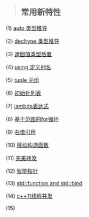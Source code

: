 > ## 常用新特性

(1) [auto 类型推导](https://github.com/chuanchuan11/cplus/tree/main/02c%2B%2B11/01auto)

(2) [decltype 类型推导](https://github.com/chuanchuan11/cplus/tree/main/02c%2B%2B11/02decltype%E7%B1%BB%E5%9E%8B%E6%8E%A8%E5%AF%BC)

(3) [返回值类型后置](https://github.com/chuanchuan11/cplus/tree/main/02c%2B%2B11/03%E8%B7%9F%E8%B8%AA%E8%BF%94%E5%9B%9E%E5%80%BC%E7%B1%BB%E5%9E%8B)

(4) [using 定义别名](https://github.com/chuanchuan11/cplus/tree/main/02c%2B%2B11/04using%E5%AE%9A%E4%B9%89%E5%88%AB%E5%90%8D)

(5) [tuple 元组](https://github.com/chuanchuan11/cplus/tree/main/02c%2B%2B11/05tuple%20%E5%85%83%E7%BB%84)

(6) [初始化列表](https://github.com/chuanchuan11/cplus/tree/main/02c%2B%2B11/06%E5%88%9D%E5%A7%8B%E5%8C%96%E5%88%97%E8%A1%A8)

(7) [lambda表达式](https://github.com/chuanchuan11/cplus/tree/main/02c%2B%2B11/07lambda%E8%A1%A8%E8%BE%BE%E5%BC%8F)

(8) [基于范围的for循环](https://github.com/chuanchuan11/cplus/tree/main/02c%2B%2B11/08%E5%9F%BA%E4%BA%8E%E8%8C%83%E5%9B%B4%E7%9A%84for%E5%BE%AA%E7%8E%AF)

(9) [右值引用](https://github.com/chuanchuan11/cplus/tree/main/02c%2B%2B11/09%E5%8F%B3%E5%80%BC%E5%BC%95%E7%94%A8)

(10) [移动构造函数](https://github.com/chuanchuan11/cplus/tree/main/02c%2B%2B11/10%E7%A7%BB%E5%8A%A8%E6%9E%84%E9%80%A0%E5%87%BD%E6%95%B0)

(11) [完美转发](https://github.com/chuanchuan11/cplus/tree/main/02c%2B%2B11/11%E5%AE%8C%E7%BE%8E%E8%BD%AC%E5%8F%91)

(12) [智能指针](https://github.com/chuanchuan11/cplus/tree/main/02c%2B%2B11/12%E6%99%BA%E8%83%BD%E6%8C%87%E9%92%88)

(13) [std::function and std::bind](https://github.com/chuanchuan11/cplus/tree/main/02c%2B%2B11/14std::function_and_std::bind)

(14) [c++11线程并发](https://github.com/chuanchuan11/cplus/tree/main/02c%2B%2B11/15c%2B%2B11%E7%BA%BF%E7%A8%8B%E5%B9%B6%E5%8F%91)

(15) []()


